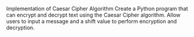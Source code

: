 Implementation of Caesar Cipher Algorithm Create a Python program that can encrypt and decrypt text using the Caesar Cipher algorithm. 
Allow users to input a message and a shift value to perform encryption and decryption.
